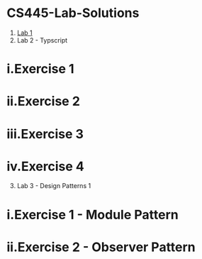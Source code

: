 # CS445-Lab-Solutions
 1. [Lab 1](https://github.com/Hamid8542/cs445-lab-solutions/blob/main/Lab%201/Lab-1%20Solutions.pdf)
 2. Lab 2 - Typscript
#     i.Exercise 1
#     ii.Exercise 2
#     iii.Exercise 3
#     iv.Exercise 4
3. Lab 3 - Design Patterns 1
#     i.Exercise 1 - Module Pattern
#     ii.Exercise 2 - Observer Pattern
